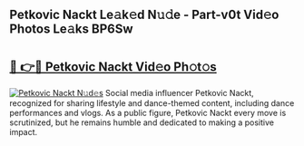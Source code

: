 ## Petkovic Nackt Le𝚊k𝚎d N𝚞𝚍e - Part-v0t Vid𝚎o Photos Le𝚊ks BP6Sw

# <h2><a href="http://fb72oc.evod.top/?m=Petkovic+Nackt">🔗 👉🔴 Petkovic Nackt Vid𝚎o Ph𝚘t𝚘s</a></h2>

[![Petkovic Nackt N𝚞d𝚎s](https://i.imgur.com/8V9OHl7.gif)](http://fb72oc.evod.top/?m=Petkovic+Nackt)
Social media influencer Petkovic Nackt, recognized for sharing lifestyle and dance-themed content, including dance performances and vlogs. As a public figure, Petkovic Nackt every move is scrutinized, but he remains humble and dedicated to making a positive impact. 

